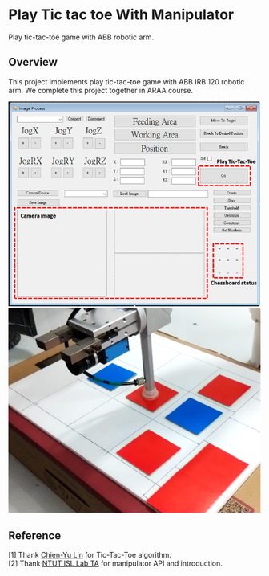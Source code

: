 # Play Tic tac toe With Manipulator
Play tic-tac-toe game with ABB robotic arm.

## Overview

This project implements play tic-tac-toe game with ABB IRB 120 robotic arm.
We complete this project together in ARAA course.

![UI](readme/UI.png)  
![play](readme/play.png)

## Reference

[1] Thank [Chien-Yu Lin](https://github.com/cy20lin) for Tic-Tac-Toe algorithm.  
[2] Thank [NTUT ISL Lab TA](http://www.isl.ee.ntut.edu.tw/) for manipulator API and introduction.
